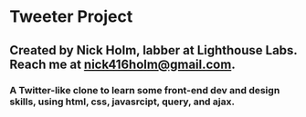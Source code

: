 # Tweeter Project

## Created by Nick Holm, labber at Lighthouse Labs. Reach me at nick416holm@gmail.com.

### A Twitter-like clone to learn some front-end dev and design skills, using html, css, javasrcipt, query, and ajax.